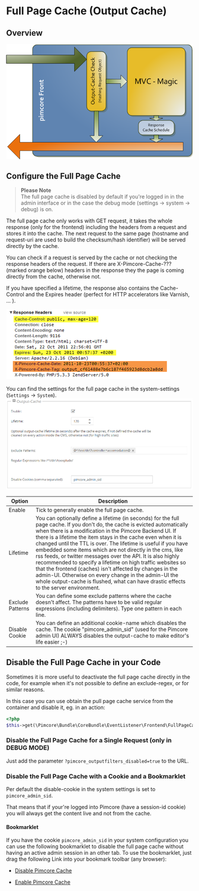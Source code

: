 # Full Page Cache (Output Cache)

## Overview
![Full Page Cache](../../img/output-cache.png)

## Configure the Full Page Cache

> **Please Note**  
> The full page cache is disabled by default if you're logged in in the admin interface or in the case 
> the debug mode (settings -> system -> debug) is on.

The full page cache only works with GET request, it takes the whole response (only for the frontend)
including the headers from a request and stores it into the cache. The next request to the same 
page (hostname and request-uri are used to build the checksum/hash identifier) will be served 
directly by the cache.

You can check if a request is served by the cache or not checking the response headers of the 
request. If there are X-Pimcore-Cache-??? (marked orange below) headers in the response they the 
page is coming directly from the cache, otherwise not.

If you have specified a lifetime, the response also contains the Cache-Control and the Expires 
header (perfect for HTTP accelerators like Varnish, ... ). 

![Full Page Cache Headers](../../img/pimcore-cache-headers.png)


You can find the settings for the full page cache in the system-settings (`Settings` -> `System`).
![Full Page Cache Config](../../img/pimcore-cache-config.png)

| Option | Description |
| ------ | ----------- |
| Enable | Tick to generally enable the full page cache. |
| Lifetime | You can optionally define a lifetime (in seconds) for the  full page cache. If you don't do, the cache is evicted automatically when there is a modification in the Pimcore Backend UI. If there is a lifetime the item stays in the cache even when it is changed until the TTL is over. The lifetime is useful if you have embedded some items which are not directly in the cms, like rss feeds, or twitter messages over the API. It is also highly recommended to specify a lifetime on high traffic websites so that the frontend (caches) isn't affected by changes in the admin-UI. Otherwise on every change in the admin-UI the whole output-cache is flushed, what can have drastic effects to the server environment. |
| Exclude Patterns | You can define some exclude patterns where the cache doesn't affect. The patterns have to be valid regular expressions (including delimiters). Type one pattern in each line. |
| Disable Cookie | You can define an additional cookie-name which disables the cache. The cookie "pimcore_admin_sid" (used for the Pimcore admin UI) ALWAYS disables the output-cache to make editor's life easier ;-) 


## Disable the Full Page Cache in your Code
Sometimes it is more useful to deactivate the full page cache directly in the code, for example when 
it's not possible to define an exclude-regex, or for similar reasons.

In this case you can use obtain the pull page cache service from the container and disable it, eg. in an action: 
```php
<?php
$this->get(\Pimcore\Bundle\CoreBundle\EventListener\Frontend\FullPageCacheListener::class)->disable("Your disable reason");
```

### Disable the Full Page Cache for a Single Request (only in DEBUG MODE)
Just add the parameter `?pimcore_outputfilters_disabled=true` to the URL.

### Disable the Full Page Cache with a Cookie and a Bookmarklet
Per default the disable-cookie in the system settings is set to `pimcore_admin_sid`. 

That means that if your're logged into Pimcore (have a session-id cookie) you will always get the 
content live and not from the cache. 

#### Bookmarklet
If you have the cookie `pimcore_admin_sid` in your system configuration you can use the following 
bookmarklet to disable the full page cache without having an active admin session in an other tab.
To use the bookmarklet, just drag the following Link into your bookmark toolbar (any browser): 


* <a href="(javascript:(function() {document.cookie='pimcore_admin_sid=disablethecachebaby'+(Math.floor(Math.random() * 147483648) + 2000)+';path=/;';})())">Disable Pimcore Cache</a>

* <a href='(javascript:void((function(){var a,b,c,e,f;f=0;a=document.cookie.split("; ");for(e=0;e<a.length&&a[e];e++){f++;for(b="."+location.host;b;b=b.replace(/^(?:%5C.|[^%5C.]+)/,"")){for(c=location.pathname;c;c=c.replace(/.$/,"")){document.cookie=(a[e]+"; domain="+b+"; path="+c+"; expires="+new Date((new Date()).getTime()-1e11).toGMTString());}}}alert("Expired "+f+" cookies");})()))'>Enable Pimcore Cache</a>

